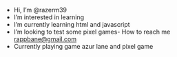 -  Hi, I’m @razerm39
-  I’m interested in learning
-  I’m currently learning html and javascript
-  I’m looking to test some pixel games-  How to reach me rappbane@gmail.com
-  Currently playing game azur lane and pixel game 
<!---
razerm39/razerm39 is a ✨ special ✨ repository because its `README.md` (this file) appears on your GitHub profile.
You can click the Preview link to take a look at your changes.
--->
